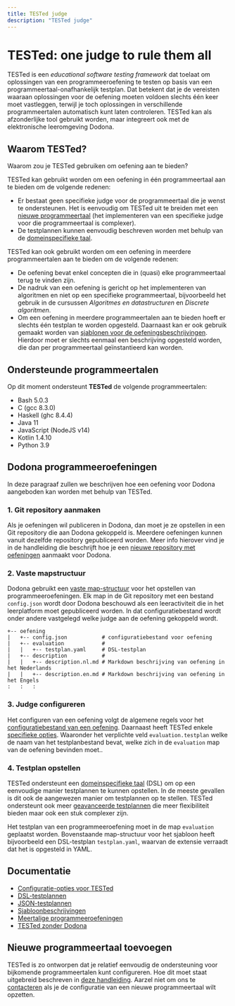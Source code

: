 ```yaml
---
title: TESTed judge
description: "TESTed judge"
---
```


# TESTed: one judge to rule them all

TESTed is een *educational software testing framework* dat toelaat om 
oplossingen van een programmeeroefening te testen op basis van een
programmeertaal-onafhankelijk testplan. Dat betekent dat je de vereisten waaraan
oplossingen voor de oefening moeten voldoen slechts één keer moet vastleggen,
terwijl je toch oplossingen in verschillende programmeertalen automatisch kunt 
laten controleren. TESTed kan als afzonderlijke tool gebruikt worden, maar
integreert ook met de elektronische leeromgeving Dodona.

## Waarom TESTed?
Waarom zou je TESTed gebruiken om oefening aan te bieden?

TESTed kan gebruikt worden om een oefening in één programmeertaal aan te bieden
om de volgende redenen:
- Er bestaat geen specifieke judge voor de programmeertaal die je wenst te
  ondersteunen. Het is eenvoudig om TESTed uit te breiden met een
  [nieuwe programmeertaal](configure-new-programming-language) (het
  implementeren van een specifieke judge voor die programmeertaal is complexer).
- De testplannen kunnen eenvoudig beschreven worden met behulp van de
  [domeinspecifieke taal](dsl/).

TESTed kan ook gebruikt worden om een oefening in meerdere programmeertalen aan
te bieden om de volgende redenen:
- De oefening bevat enkel concepten die in (quasi) elke programmeertaal terug
  te vinden zijn.
- De nadruk van een oefening is gericht op het implementeren van algoritmen en
  niet op een specifieke programmeertaal, bijvoorbeeld het gebruik in de
  cursussen _Algoritmes en datastructuren_ en _Discrete algoritmen_.
- Om een oefening in meerdere programmeertalen aan te bieden hoeft er slechts
  één testplan te worden opgesteld.
  Daarnaast kan er ook gebruik gemaakt worden van [sjablonen voor de
  oefeningsbeschrijvingen](template-description/). Hierdoor moet er slechts
  eenmaal een beschrijving opgesteld worden, die dan per programmeertaal
  geïnstantieerd kan worden.

## Ondersteunde programmeertalen

Op dit moment ondersteunt **TESTed** de volgende programmeertalen:

* Bash 5.0.3
* C (gcc 8.3.0)
* Haskell (ghc 8.4.4)
* Java 11
* JavaScript (NodeJS v14)
* Kotlin 1.4.10
* Python 3.9

## Dodona programmeeroefeningen

In deze paragraaf zullen we beschrijven hoe een oefening voor Dodona aangeboden
kan worden met behulp van TESTed.

### 1. Git repository aanmaken

Als je oefeningen wil publiceren in Dodona, dan moet je ze opstellen in een Git
repository die aan Dodona gekoppeld is. Meerdere oefeningen kunnen vanuit
dezelfde repository gepubliceerd worden. Meer info hierover vind je in de
handleiding die beschrijft hoe je een
[nieuwe repository met oefeningen](../guides/teachers/new-exercise-repo)
aanmaakt voor Dodona.

### 2. Vaste mapstructuur

Dodona gebruikt een
[vaste map-structuur](../references/exercise-directory-structure) voor het
opstellen van programmeeroefeningen. Elk map in de Git repository met een
bestand `config.json` wordt door Dodona beschouwd als een leeractiviteit
die in het leerplatform moet gepubliceerd worden. In dat configuratiebestand
wordt onder andere vastgelegd welke judge aan de oefening gekoppeld wordt.

```
+-- oefening
|   +-- config.json           # configuratiebestand voor oefening
|   +-- evaluation            #
|   |   +-- testplan.yaml     # DSL-testplan
|   +-- description           #
|   |   +-- description.nl.md # Markdown beschrijving van oefening in het Nederlands
|   |   +-- description.en.md # Markdown beschrijving van oefening in het Engels
:   :   :
```

### 3. Judge configureren

Het configuren van een oefening volgt de algemene regels voor het
[configuratiebestand van een oefening](../references/exercise-config).
Daarnaast heeft TESTed enkele [specifieke opties](exercise-config).
Waaronder het verplichte veld `evaluation.testplan` welke de naam van het
testplanbestand bevat, welke zich in de `evaluation` map van de oefening
bevinden moet..

### 4. Testplan opstellen

TESTed ondersteunt een [domeinspecifieke taal](dsl) (DSL) om op een
eenvoudige manier testplannen te kunnen opstellen. In de meeste gevallen is dit
ook de aangewezen manier om testplannen op te stellen. TESTed ondersteunt ook
meer [geavanceerde testplannen](json) die meer flexibiliteit bieden maar ook
een stuk complexer zijn.

Het testplan van een programmeeroefening moet in de map `evaluation` geplaatst
worden. Bovenstaande map-structuur voor het sjabloon heeft bijvoorbeeld een
DSL-testplan `testplan.yaml`, waarvan de extensie verraadt dat het is opgesteld
in YAML.

## Documentatie

* [Configuratie-opties voor TESTed](exercise-config)
* [DSL-testplannen](dsl)
* [JSON-testplannen](json)
* [Sjabloonbeschrijvingen](template-description)
* [Meertalige programmeeroefeningen](template-exercise)
* [TESTed zonder Dodona](standalone)

## Nieuwe programmeertaal toevoegen

TESTed is zo ontworpen dat je relatief eenvoudig de ondersteuning voor 
bijkomende programmeertalen kunt configureren. Hoe dit moet staat uitgebreid
beschreven in [deze handleiding](configure-new-programming-language). Aarzel
niet om ons te [contacteren](mailto:dodona@ugent.be) als je de configuratie van een
nieuwe programmeertaal wilt opzetten.
